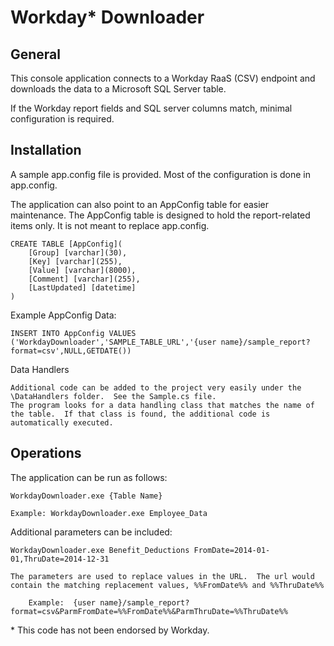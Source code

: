 
Workday* Downloader
==================


General
-------

This console application connects to a Workday RaaS (CSV) endpoint and downloads the data to a Microsoft SQL Server table. 

If the Workday report fields and SQL server columns match, minimal configuration is required.


Installation
------------

A sample app.config file is provided.  Most of the configuration is done in app.config.

The application can also point to an AppConfig table for easier maintenance.  The AppConfig table is designed to hold the report-related items only.  It is not meant to replace app.config.

```
CREATE TABLE [AppConfig](
	[Group] [varchar](30),
	[Key] [varchar](255),
	[Value] [varchar](8000),
	[Comment] [varchar](255),
	[LastUpdated] [datetime]
)
```

Example AppConfig Data:

	INSERT INTO AppConfig VALUES ('WorkdayDownloader','SAMPLE_TABLE_URL','{user name}/sample_report?format=csv',NULL,GETDATE())
	

Data Handlers

	Additional code can be added to the project very easily under the \DataHandlers folder.  See the Sample.cs file.
	The program looks for a data handling class that matches the name of the table.  If that class is found, the additional code is automatically executed.



Operations
----------

The application can be run as follows:  
	
	WorkdayDownloader.exe {Table Name}

	Example: WorkdayDownloader.exe Employee_Data

Additional parameters can be included: 

	WorkdayDownloader.exe Benefit_Deductions FromDate=2014-01-01,ThruDate=2014-12-31
	
	The parameters are used to replace values in the URL.  The url would contain the matching replacement values, %%FromDate%% and %%ThruDate%%
	
		Example:  {user name}/sample_report?format=csv&ParmFromDate=%%FromDate%%&ParmThruDate=%%ThruDate%%
	
	


<nowiki>*</nowiki> This code has not been endorsed by Workday.
